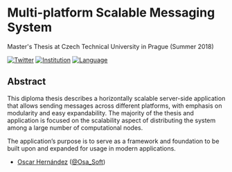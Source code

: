 # Multi-platform Scalable Messaging System

Master's Thesis at Czech Technical University in Prague (Summer 2018)

[![Twitter](https://img.shields.io/badge/twitter-@Osa_Soft-blue.svg?style=flat)](http://twitter.com/Osa_Soft)
[![Institution](https://img.shields.io/badge/institution-ctu-yellow.svg?style=flat)](https://www.fel.cvut.cz/en/)
[![Language](https://img.shields.io/badge/language-english-green.svg?style=flat)](https://en.wikipedia.org/wiki/English_language)

## Abstract

This diploma thesis describes a horizontally scalable server-side application that allows sending messages across different platforms, with emphasis on modularity and easy expandability.
The majority of the thesis and application is focused on the scalability aspect of distributing the system among a large number of computational nodes.

The application’s purpose is to serve as a framework and foundation to be built upon and expanded for usage in modern applications.

- [Oscar Hernández](http://github.com/OsaSoft) ([@Osa_Soft](https://twitter.com/Osa_Soft))
